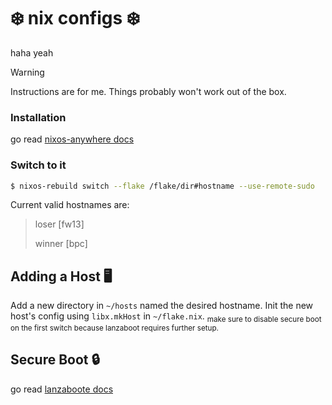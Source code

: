 # ❄️ nix configs ❄️
haha yeah

> [!WARNING]  
> Instructions are for me. Things probably won't work out of the box.

### Installation
go read [nixos-anywhere docs](https://github.com/nix-community/nixos-anywhere/blob/main/docs/quickstart.md)

### Switch to it 
```sh
$ nixos-rebuild switch --flake /flake/dir#hostname --use-remote-sudo
```

 Current valid hostnames are: 
>  loser [fw13]
>
>  winner [bpc]

## Adding a Host 🖥️
Add a new directory in `~/hosts` named the desired hostname.
Init the new host's config using `libx.mkHost` in `~/flake.nix`.
<sub>make sure to disable secure boot on the first switch because lanzaboot requires further setup.</sub>

## Secure Boot 🔒
go read [lanzaboote docs](https://github.com/nix-community/lanzaboote/blob/master/docs/QUICK_START.md)
